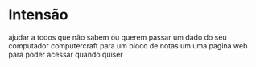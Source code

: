 # Intensão
ajudar a todos que não sabem ou querem passar um dado do seu computador computercraft para um bloco de notas um uma pagina web para poder acessar quando quiser
